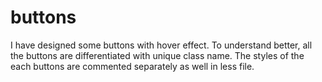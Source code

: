 # buttons
I have designed some buttons with hover effect.
To understand better, all the buttons are differentiated with unique class name.
The styles of the each buttons are commented separately as well in less file.
